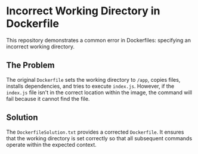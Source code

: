 # Incorrect Working Directory in Dockerfile

This repository demonstrates a common error in Dockerfiles: specifying an incorrect working directory.

## The Problem

The original `Dockerfile` sets the working directory to `/app`, copies files, installs dependencies, and tries to execute `index.js`. However, if the `index.js` file isn't in the correct location within the image, the command will fail because it cannot find the file.

## Solution

The `DockerfileSolution.txt` provides a corrected `Dockerfile`.  It ensures that the working directory is set correctly so that all subsequent commands operate within the expected context.